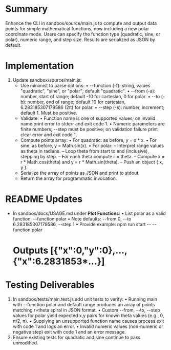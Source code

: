 # Summary

Enhance the CLI in sandbox/source/main.js to compute and output data points for simple mathematical functions, now including a new polar coordinate mode. Users can specify the function type (quadratic, sine, or polar), numeric range, and step size. Results are serialized as JSON by default.

# Implementation

1. Update sandbox/source/main.js:
   - Use minimist to parse options:
     • --function (-f): string, values "quadratic", "sine", or "polar"; default "quadratic".
     • --from (-a): number, start of range; default -10 for cartesian, 0 for polar.
     • --to (-b): number, end of range; default 10 for cartesian, 6.283185307179586 (2π) for polar.
     • --step (-s): number, increment; default 1. Must be positive.
   - Validate:
     • Function name is one of supported values; on invalid name print error to stderr and exit code 1.
     • Numeric parameters are finite numbers; --step must be positive; on validation failure print clear error and exit code 1.
   - Compute points array:
     • For quadratic: as before, y = x * x.
     • For sine: as before, y = Math.sin(x).
     • For polar:
       – Interpret range values as theta in radians.
       – Loop theta from start to end (inclusive), stepping by step.
       – For each theta compute r = theta.
       – Compute x = r * Math.cos(theta) and y = r * Math.sin(theta).
       – Push an object { x, y }.
   - Serialize the array of points as JSON and print to stdout.
   - Return the array for programmatic invocation.

# README Updates

- In sandbox/docs/USAGE.md under **Plot Functions**:
  • List polar as a valid function: --function polar
  • Note defaults: --from 0, --to 6.283185307179586, --step 1
  • Provide example:
    npm run start -- --function polar
    # Outputs [{"x":0,"y":0},...,{"x":6.2831853*...}]

# Testing Deliverables

1. In sandbox/tests/main.test.js add unit tests to verify:
   • Running main with --function polar and default range produces an array of points matching r=theta spiral in JSON format.
   • Custom --from, --to, --step values for polar yield expected x,y pairs for known theta values (e.g., 0, π/2, π).
   • Supplying an unsupported function name causes process.exit with code 1 and logs an error.
   • Invalid numeric values (non-numeric or negative step) exit with code 1 and an error message.
2. Ensure existing tests for quadratic and sine continue to pass unmodified.